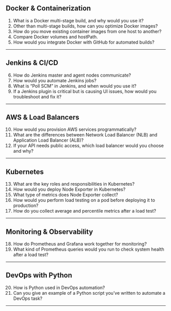 
## **Docker & Containerization**

1. What is a Docker multi-stage build, and why would you use it?
2. Other than multi-stage builds, how can you optimize Docker images?
3. How do you move existing container images from one host to another?
4. Compare Docker volumes and hostPath.
5. How would you integrate Docker with GitHub for automated builds?

---

## **Jenkins & CI/CD**

6. How do Jenkins master and agent nodes communicate?
7. How would you automate Jenkins jobs?
8. What is “Poll SCM” in Jenkins, and when would you use it?
9. If a Jenkins plugin is critical but is causing UI issues, how would you troubleshoot and fix it?

---

## **AWS & Load Balancers**

10. How would you provision AWS services programmatically?
11. What are the differences between Network Load Balancer (NLB) and Application Load Balancer (ALB)?
12. If your API needs public access, which load balancer would you choose and why?

---

## **Kubernetes**

13. What are the key roles and responsibilities in Kubernetes?
14. How would you deploy Node Exporter in Kubernetes?
15. What type of metrics does Node Exporter collect?
16. How would you perform load testing on a pod before deploying it to production?
17. How do you collect average and percentile metrics after a load test?

---

## **Monitoring & Observability**

18. How do Prometheus and Grafana work together for monitoring?
19. What kind of Prometheus queries would you run to check system health after a load test?

---

## **DevOps with Python**

20. How is Python used in DevOps automation?
21. Can you give an example of a Python script you’ve written to automate a DevOps task?

---
